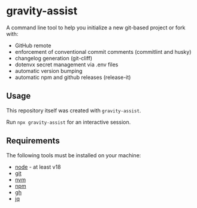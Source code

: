 # gravity-assist

A command line tool to help you initialize a new git-based project or fork with:

- GitHub remote
- enforcement of conventional commit comments (commitlint and husky)
- changelog generation (git-cliff)
- dotenvx secret management via .env files
- automatic version bumping
- automatic npm and github releases (release-it)

## Usage

This repository itself was created with `gravity-assist`.

Run `npx gravity-assist` for an interactive session.

## Requirements

The following tools must be installed on your machine:

- [node](https://nodejs.org/) - at least v18
- [git](https://git-scm.com/)
- [nvm](https://github.com/nvm-sh/nvm)
- [npm](https://www.npmjs.com/)
- [gh](https://cli.github.com/)
- [jq](https://stedolan.github.io/jq/)

